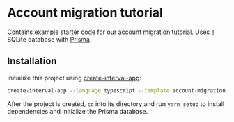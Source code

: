 # Account migration tutorial

Contains example starter code for our [account migration tutorial](#). Uses a SQLite database with [Prisma](https://www.prisma.io/).

## Installation

Initialize this project using
[create-interval-app](https://github.com/interval/create-interval-app):

```bash
create-interval-app --language typescript --template account-migration-tutorial
```

After the project is created, `cd` into its directory and run `yarn setup` to install dependencies and initialize the Prisma database.
